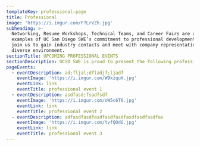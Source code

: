 ```yaml
---
templateKey: professional-page
title: Professional
image: 'https://i.imgur.com/F7LrVZh.jpg'
subheading: >-
  Networking, Resume Workshops, Technical Teams, and Career Fairs are all
  examples of UC San Diego SWE’s commitment to professional development. Come
  join us to gain industry contacts and meet with company representatives in a
  diverse environment.
sectionTitle: UPCOMING PROFESSIONAL EVENTS
sectionDescription: UCSD SWE is proud to present the following professional events
pageEvents:
  - eventDescription: ad;fljal;dfladjf;ljadf
    eventImage: 'https://i.imgur.com/W9kzquX.jpg'
    eventLink: link
    eventTitle: professional event 1
  - eventDescription: asdfasd;fsadfsdf
    eventImage: 'https://i.imgur.com/oW5c6T0.jpg'
    eventLink: link
    eventTitle: professional event 2
  - eventDescription: adfasdfasdfasdfasdfasdfasdfasdfasdfas
    eventImage: 'https://i.imgur.com/tvfQOdG.jpg'
    eventLink: link
    eventTitle: professional event 3
---
```


